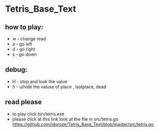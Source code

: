 # Tetris_Base_Text

## how to play:
* w - change read
* a - go left
* d - go right
* s - go down

## debug:
* H - stop and look the value
* h - u/hide the valuse of place , lastplace, dead

## read please
* to play click bin/tetris.exe
* please click at this link look at the file  in src/tetris.go
 https://github.com/idoroze/Tetris_Base_Text/blob/master/src/tetris.go